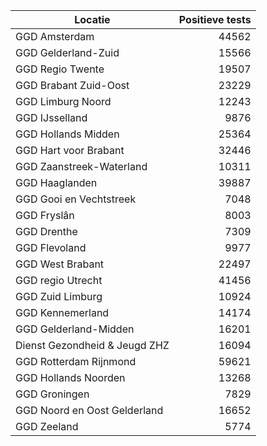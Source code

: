 | Locatie | Positieve tests |
|---------|----------------:|
| GGD Amsterdam                            | 44562 |
| GGD Gelderland-Zuid                      | 15566 |
| GGD Regio Twente                         | 19507 |
| GGD Brabant Zuid-Oost                    | 23229 |
| GGD Limburg Noord                        | 12243 |
| GGD IJsselland                           |  9876 |
| GGD Hollands Midden                      | 25364 |
| GGD Hart voor Brabant                    | 32446 |
| GGD Zaanstreek-Waterland                 | 10311 |
| GGD Haaglanden                           | 39887 |
| GGD Gooi en Vechtstreek                  |  7048 |
| GGD Fryslân                              |  8003 |
| GGD Drenthe                              |  7309 |
| GGD Flevoland                            |  9977 |
| GGD West Brabant                         | 22497 |
| GGD regio Utrecht                        | 41456 |
| GGD Zuid Limburg                         | 10924 |
| GGD Kennemerland                         | 14174 |
| GGD Gelderland-Midden                    | 16201 |
| Dienst Gezondheid & Jeugd ZHZ            | 16094 |
| GGD Rotterdam Rijnmond                   | 59621 |
| GGD Hollands Noorden                     | 13268 |
| GGD Groningen                            |  7829 |
| GGD Noord en Oost Gelderland             | 16652 |
| GGD Zeeland                              |  5774 |
